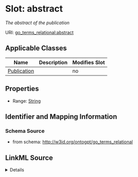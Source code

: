 

# Slot: abstract


_The abstract of the publication_



URI: [go_terms_relational:abstract](http://w3id.org/ontogpt/go_terms_relationalabstract)



<!-- no inheritance hierarchy -->





## Applicable Classes

| Name | Description | Modifies Slot |
| --- | --- | --- |
| [Publication](Publication.md) |  |  no  |







## Properties

* Range: [String](String.md)





## Identifier and Mapping Information







### Schema Source


* from schema: http://w3id.org/ontogpt/go_terms_relational




## LinkML Source

<details>
```yaml
name: abstract
description: The abstract of the publication
from_schema: http://w3id.org/ontogpt/go_terms_relational
rank: 1000
alias: abstract
owner: Publication
domain_of:
- Publication
range: string

```
</details>